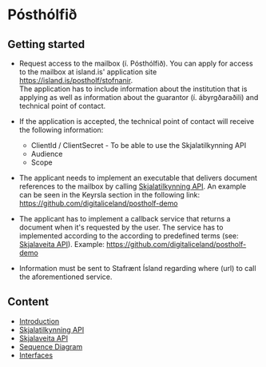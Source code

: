 # Pósthólfið

## Getting started

- Request access to the mailbox (í. Pósthólfið). You can apply for access to the mailbox at island.is' application site https://island.is/postholf/stofnanir. <br/>The application has to include information about the institution that is applying as well as information about the guarantor (í. ábyrgðaraðili) and technical point of contact.

- If the application is accepted, the technical point of contact will receive the following  information:
  - ClientId / ClientSecret - To be able to use the Skjalatilkynning API
  - Audience
  - Scope

- The applicant needs to implement an executable that delivers document references to the mailbox by calling [Skjalatilkynning API](./postholf-03-interface-skjalatilkynning.md). An example can be seen in the Keyrsla section in the following link: https://github.com/digitaliceland/postholf-demo
- The applicant has to implement a callback service that returns a document when it's requested by the user. The service has to implemented according to the according to predefined terms (see: [Skjalaveita API](./postholf-03-interface-skjalaveita.md)). Example: https://github.com/digitaliceland/postholf-demo
- Information must be sent to Stafrænt Ísland regarding where (url) to call the aforementioned service.

## Content

- [Introduction](postholf-01-intro-and-overview.md)
- [Skjalatilkynning API](postholf-02-interface-skjalatilkynning.md)
- [Skjalaveita API](postholf-03-interface-skjalaveita.md)
- [Sequence Diagram](postholf-04-sequence-diagram.md)
- [Interfaces](postholf-05-interfaces.md)
